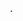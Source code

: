                   .                                                                                                                                                                                                                                                                                                                                                                                                                                         
   
    
    
             
      
    
   
